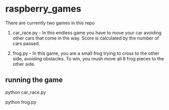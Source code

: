 # raspberry_games
There are currently two games in this repo
1. car_race.py - In this endless game you have to move your car avoiding other cars that come in the way. Score is calculated by the number of cars passed.

2. frog.py - In this game, you are a small frog trying to cross to the other side, avoiding obstacles. To win, you mush move all 8 frog pieces to the other side.

## running the game
python car_race.py

python frog.py

